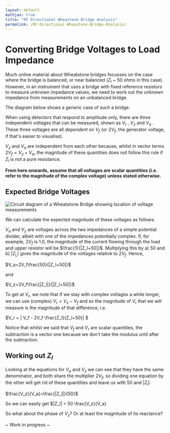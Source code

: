 ```yaml
---
layout: default
mathjax: true
title: "RF Directional Wheastone Bridge Analysis"
permalink: /RF-Directional-Wheastone-Bridge-Analysis/
---
```


# Converting Bridge Voltages to Load Impedance
Much online material about Wheatstone bridges focusses on the case where the bridge is balanced, or near balanced ($Z_l$ ~ 50 ohms in this case). However, in an instrument that uses a bridge with fixed reference resistors to measure unknown impedance values, we need to work out the unknown impedance from measurements on an unbalanced bridge. 

The diagram below shows a generic case of such a bridge. 

When using detectors that respond to amplitude only, there are *three* independent voltages that can be measured, shown as $V_r$ , $V_z$  and $V_a$ . These three voltages are all *dependent* on $V_f$ (or $2V_f$, the generator voltage, if that's easier to visualise). 

$V_z$ and $V_a$ are independent from each other because, whilst in vector terms $2V_f = V_z + V_a$, the magnitude of these quantities does not follow this rule if $Z_l$ is not a pure resistance. 

**From here onwards, assume that all voltages are scalar quantities (i.e. refer to the magnitude of the complex voltage) unless stated otherwise.**

## Expected Bridge Voltages

![Circuit diagram of a Wheatstone Bridge showing location of voltage measurements](https://g1ojs.github.io/G1OJS-MR300-SARK100-Firmware/assets/img/Generic%20Wheatstone%20Bridge.png)

We can calculate the expected magnitude of these voltages as follows.

$V_a$ and $V_z$ are voltages across the two impedances of a simple potential divider, albeit with one of the impedances potentially complex. If, for example, $2V_f$ is 1.0, the magnitude of the current flowing through the load and upper resistor will be $\frac{1}{|Z_l+50|}$. Multiplying this by a) 50 and b) $|Z_L|$ gives the magnitude of the voltages relative to $2V_f$. Hence,
   
$V_a=2V_f\frac{50}{|Z_l+50|}$

and 

$V_z=2V_f\frac{|Z_l|}{|Z_l+50|}$

To get at $V_r$, we note that if we stay with complex voltages a while longer, we can use (complex) $V_r = V_z - V_f$ and so the magnitude of $V_r$ that we will measure is the magnitude of that difference, i.e.

$V_r = | V_f - 2V_f \frac{Z_l}{Z_l+50}| $

Notice that whilst we said that $V_f$ and $V_r$ are scalar quantities, the subtraction is a vector one because we don't take the modulus until after the subtraction.

## Working out $Z_l$

Looking at the equations for $V_a$ and $V_z$ we can see that they have the same denominator, and both share the multiplier $2V_f$, so dividing one equation by the other will get rid of these quantities and leave us with 50 and $|Z_l|$:

$\frac{V_z}{V_a}=\frac{|Z_l|}{50}$

So we can easily get $|Z_l| = 50 \frac{V_z}{V_a}

So what about the phase of $V_z$? Or at least the magnitude of its reactance?




~ Work in progress ~
